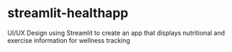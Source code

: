 # streamlit-healthapp
UI/UX Design using Streamlit to create an app that displays nutritional and exercise information for wellness tracking
